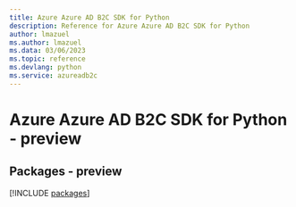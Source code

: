 ```yaml
---
title: Azure Azure AD B2C SDK for Python
description: Reference for Azure Azure AD B2C SDK for Python
author: lmazuel
ms.author: lmazuel
ms.data: 03/06/2023
ms.topic: reference
ms.devlang: python
ms.service: azureadb2c
---
```

# Azure Azure AD B2C SDK for Python - preview
## Packages - preview
[!INCLUDE [packages](azure-ad-b2c-index.md)]